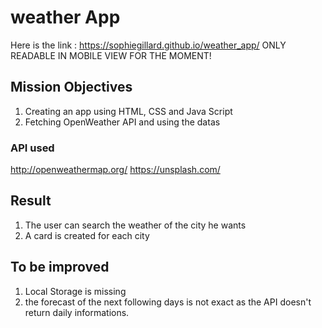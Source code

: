 # weather App

Here is the link : https://sophiegillard.github.io/weather_app/
ONLY READABLE IN MOBILE VIEW FOR THE MOMENT!

## Mission Objectives
1. Creating an app using HTML, CSS and Java Script 
2. Fetching OpenWeather API and using the datas 

### API used
http://openweathermap.org/
https://unsplash.com/

## Result 
1. The user can search the weather of the city he wants
2. A card is created for each city

## To be improved
1. Local Storage is missing
2. the forecast of the next following days is not exact as the API doesn't return daily informations.